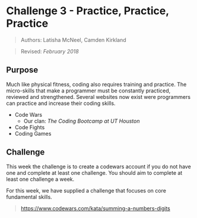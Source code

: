 # Challenge 3 - Practice, Practice, Practice

> Authors: Latisha McNeel, Camden Kirkland

> Revised: *February 2018*

## Purpose

Much like physical fitness, coding also requires training and practice. The micro-skills that make a programmer must be constantly practiced, reviewed and strengthened. Several websites now exist were programmers can practice and increase their coding skills.

- Code Wars
  - Our clan: *The Coding Bootcamp at UT Houston*
- Code Fights
- Coding Games

## Challenge 

This week the challenge is to create a codewars account if you do not have one and complete at least one challenge. You should aim to complete at least one challenge a week.

For this week, we have supplied a challenge that focuses on core fundamental skills.

> https://www.codewars.com/kata/summing-a-numbers-digits